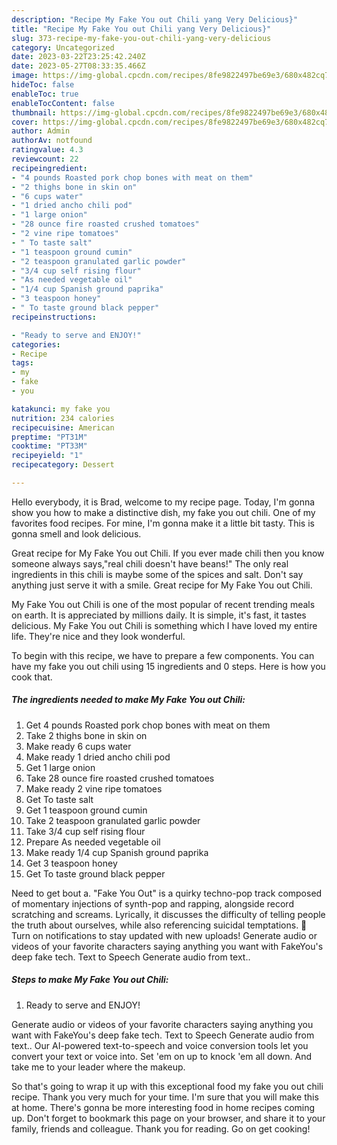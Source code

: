```yaml
---
description: "Recipe My Fake You out Chili yang Very Delicious}"
title: "Recipe My Fake You out Chili yang Very Delicious}"
slug: 373-recipe-my-fake-you-out-chili-yang-very-delicious
category: Uncategorized
date: 2023-03-22T23:25:42.240Z
date: 2023-05-27T08:33:35.466Z
image: https://img-global.cpcdn.com/recipes/8fe9822497be69e3/680x482cq70/my-fake-you-out-chili-recipe-main-photo.jpg
hideToc: false
enableToc: true
enableTocContent: false
thumbnail: https://img-global.cpcdn.com/recipes/8fe9822497be69e3/680x482cq70/my-fake-you-out-chili-recipe-main-photo.jpg
cover: https://img-global.cpcdn.com/recipes/8fe9822497be69e3/680x482cq70/my-fake-you-out-chili-recipe-main-photo.jpg
author: Admin
authorAv: notfound
ratingvalue: 4.3
reviewcount: 22
recipeingredient:
- "4 pounds Roasted pork chop bones with meat on them"
- "2 thighs bone in skin on"
- "6 cups water"
- "1 dried ancho chili pod"
- "1 large onion"
- "28 ounce fire roasted crushed tomatoes"
- "2 vine ripe tomatoes"
- " To taste salt"
- "1 teaspoon ground cumin"
- "2 teaspoon granulated garlic powder"
- "3/4 cup self rising flour"
- "As needed vegetable oil"
- "1/4 cup Spanish ground paprika"
- "3 teaspoon honey"
- " To taste ground black pepper"
recipeinstructions:

- "Ready to serve and ENJOY!"
categories:
- Recipe
tags:
- my
- fake
- you

katakunci: my fake you 
nutrition: 234 calories
recipecuisine: American
preptime: "PT31M"
cooktime: "PT33M"
recipeyield: "1"
recipecategory: Dessert

---
```



Hello everybody, it is Brad, welcome to my recipe page. Today, I'm gonna show you how to make a distinctive dish, my fake you out chili. One of my favorites food recipes. For mine, I'm gonna make it a little bit tasty. This is gonna smell and look delicious.

Great recipe for My Fake You out Chili. If you ever made chili then you know someone always says,&#34;real chili doesn&#39;t have beans!&#34; The only real ingredients in this chili is maybe some of the spices and salt. Don&#39;t say anything just serve it with a smile. Great recipe for My Fake You out Chili.

My Fake You out Chili is one of the most popular of recent trending meals on earth. It is appreciated by millions daily. It is simple, it's fast, it tastes delicious. My Fake You out Chili is something which I have loved my entire life. They're nice and they look wonderful.


To begin with this recipe, we have to prepare a few components. You can have my fake you out chili using 15 ingredients and 0 steps. Here is how you cook that.

<!--inarticleads1-->

##### The ingredients needed to make My Fake You out Chili:

1. Get 4 pounds Roasted pork chop bones with meat on them
1. Take 2 thighs bone in skin on
1. Make ready 6 cups water
1. Make ready 1 dried ancho chili pod
1. Get 1 large onion
1. Take 28 ounce fire roasted crushed tomatoes
1. Make ready 2 vine ripe tomatoes
1. Get  To taste salt
1. Get 1 teaspoon ground cumin
1. Take 2 teaspoon granulated garlic powder
1. Take 3/4 cup self rising flour
1. Prepare As needed vegetable oil
1. Make ready 1/4 cup Spanish ground paprika
1. Get 3 teaspoon honey
1. Get  To taste ground black pepper


Need to get bout a. &#34;Fake You Out&#34; is a quirky techno-pop track composed of momentary injections of synth-pop and rapping, alongside record scratching and screams. Lyrically, it discusses the difficulty of telling people the truth about ourselves, while also referencing suicidal temptations. 🔔 Turn on notifications to stay updated with new uploads! Generate audio or videos of your favorite characters saying anything you want with FakeYou&#39;s deep fake tech. Text to Speech Generate audio from text.. 

<!--inarticleads2-->

##### Steps to make My Fake You out Chili:


1. Ready to serve and ENJOY!

Generate audio or videos of your favorite characters saying anything you want with FakeYou&#39;s deep fake tech. Text to Speech Generate audio from text.. Our AI-powered text-to-speech and voice conversion tools let you convert your text or voice into. Set &#39;em on up to knock &#39;em all down. And take me to your leader where the makeup. 

So that's going to wrap it up with this exceptional food my fake you out chili recipe. Thank you very much for your time. I'm sure that you will make this at home. There's gonna be more interesting food in home recipes coming up. Don't forget to bookmark this page on your browser, and share it to your family, friends and colleague. Thank you for reading. Go on get cooking!
